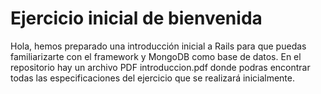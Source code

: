 # Ejercicio inicial de bienvenida

Hola, hemos preparado una introducción inicial a Rails para que puedas familiarizarte con el framework y MongoDB como base de datos. En el repositorio hay un archivo PDF introduccion.pdf donde podras encontrar todas las especificaciones del ejercicio que se realizará inicialmente.